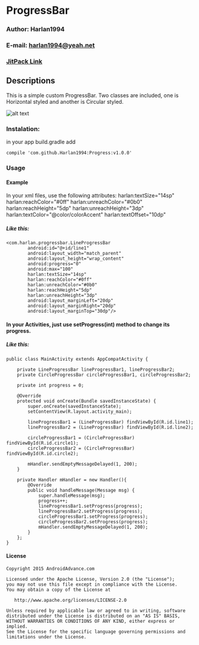 # ProgressBar
### Author: Harlan1994
### E-mail: harlan1994@yeah.net
### [JitPack Link](https://jitpack.io)

## Descriptions
This is a simple custom ProgressBar. Two classes are included, one is Horizontal styled and another is Circular styled.

![alt text](https://raw.githubusercontent.com/AndreiD/TSnackBar/master/app/snackbar.gif "How the app looks 1")

### Instalation:

in your app build.gradle add

~~~~
compile 'com.github.Harlan1994:Progress:v1.0.0'
~~~~


### Usage

#### Example
In your xml files, use the following attributes:
  harlan:textSize="14sp"
  harlan:reachColor="#0ff"
  harlan:unreachColor="#0b0"
  harlan:reachHeight="5dp"
  harlan:unreachHeight="3dp"
  harlan:textColor="@color/colorAccent"
  harlan:textOffset="10dp"

##### Like this:
~~~~
<com.harlan.progressbar.LineProgressBar
        android:id="@+id/line1"
        android:layout_width="match_parent"
        android:layout_height="wrap_content"
        android:progress="0"
        android:max="100"
        harlan:textSize="14sp"
        harlan:reachColor="#0ff"
        harlan:unreachColor="#0b0"
        harlan:reachHeight="5dp"
        harlan:unreachHeight="3dp"
        android:layout_marginLeft="20dp"
        android:layout_marginRight="20dp"
        android:layout_marginTop="30dp"/>
~~~~

#### In your Activities, just use setProgress(int) method to change its progress.

##### Like this:

~~~~                
public class MainActivity extends AppCompatActivity {

    private LineProgressBar lineProgressBar1, lineProgressBar2;
    private CircleProgressBar circleProgressBar1, circleProgressBar2;

    private int progress = 0;

    @Override
    protected void onCreate(Bundle savedInstanceState) {
        super.onCreate(savedInstanceState);
        setContentView(R.layout.activity_main);

        lineProgressBar1 = (LineProgressBar) findViewById(R.id.line1);
        lineProgressBar2 = (LineProgressBar) findViewById(R.id.line2);

        circleProgressBar1 = (CircleProgressBar) findViewById(R.id.circle1);
        circleProgressBar2 = (CircleProgressBar) findViewById(R.id.circle2);

        mHandler.sendEmptyMessageDelayed(1, 200);
    }

    private Handler mHandler = new Handler(){
        @Override
        public void handleMessage(Message msg) {
            super.handleMessage(msg);
            progress++;
            lineProgressBar1.setProgress(progress);
            lineProgressBar2.setProgress(progress);
            circleProgressBar1.setProgress(progress);
            circleProgressBar2.setProgress(progress);
            mHandler.sendEmptyMessageDelayed(1, 200);
        }
    };
}
~~~~

#### License

~~~~
Copyright 2015 AndroidAdvance.com

Licensed under the Apache License, Version 2.0 (the "License");
you may not use this file except in compliance with the License.
You may obtain a copy of the License at

   http://www.apache.org/licenses/LICENSE-2.0

Unless required by applicable law or agreed to in writing, software
distributed under the License is distributed on an "AS IS" BASIS,
WITHOUT WARRANTIES OR CONDITIONS OF ANY KIND, either express or implied.
See the License for the specific language governing permissions and
limitations under the License.
~~~~
